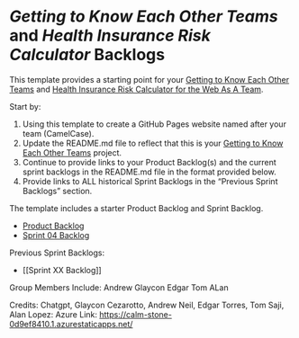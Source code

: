 # *Getting to Know Each Other Teams* and *Health Insurance Risk Calculator* Backlogs 

This template provides a starting point for your [Getting to Know Each Other Teams](https://www.lewisuniversity.org/activity/getting-to-know-each-other-teams) and
[Health Insurance Risk Calculator for the Web As A Team](https://www.lewisuniversity.org/activity/health-risk-calculator-team-web). 

Start by:
1. Using this template to create a GitHub Pages website named after your team (CamelCase).
2. Update the README.md file to reflect that this is your [Getting to Know Each Other Teams](https://www.lewisuniversity.org/activity/getting-to-know-each-other-teams) project. 
3. Continue to provide links to your Product Backlog(s) and the current sprint backlogs in the README.md file in the format provided below.
4. Provide links to ALL historical Sprint Backlogs in the “Previous Sprint Backlogs” section.

The template includes a starter Product Backlog and Sprint Backlog.
- [Product Backlog](backlogs/product-backlog.md/)
- [Sprint 04 Backlog](backlogs/sprint-04-backlog.md)

Previous Sprint Backlogs:
- [[Sprint XX Backlog]]


Group Members Include:
Andrew
Glaycon
Edgar
Tom
ALan


Credits: Chatgpt, Glaycon Cezarotto, Andrew Neil, Edgar Torres, Tom Saji, Alan Lopez: Azure Link: https://calm-stone-0d9ef8410.1.azurestaticapps.net/